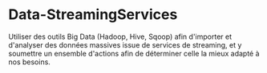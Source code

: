 # Data-StreamingServices

Utiliser des outils Big Data (Hadoop, Hive, Sqoop) afin d'importer et d'analyser des données massives issue de services de streaming, et y soumettre un ensemble d'actions afin de déterminer celle la mieux adapté à nos besoins.


